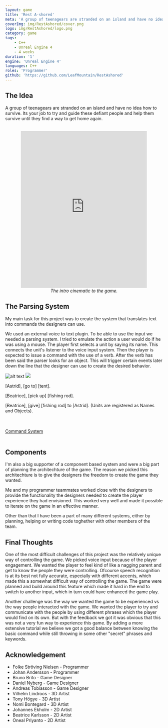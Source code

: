 ```yaml
---
layout: game
title: 'Rest A-shored'
meta: 'A group of teenagears are stranded on an island and have no idea how to survive. Its your job to try and guide these defiant people and help them survive until they find a way to get home again.'
coverImg: img/RestAshored/cover.png
logo: img/RestAshored/logo.png
category: game
tags:
    - C++
    - Unreal Engine 4
    - 4 weeks
duration: '1'
engine: 'Unreal Engine 4'
languages: C++
roles: 'Programmer'
github: 'https://github.com/LeafMountain/RestAshored'
---
```

## The Idea
A group of teenagears are stranded on an island and have no idea how to survive. Its your job to try and guide these defiant people and help them survive until they find a way to get home again.

<br/>
<center>
<iframe width="80%" height="500" src="https://www.youtube.com/embed/qiopL5JH13k" frameborder="0" allow="autoplay; encrypted-media" allowfullscreen></iframe>
<br/>
<i> The intro cinematic to the game. </i>
</center>

## The Parsing System
My main task for this project was to create the system that translates text into commands the designers can use.

We used an external voice to text plugin. To be able to use the input we needed a parsing system. I tried to emulate the action a user would do if he was using a mouse. The player first selects a unit by saying its name. This connects the unit's listener to the voice input system. Then the player is expected to issue a command with the use of a verb. After the verb has been said the parser looks for an object. This will trigger certain events later down the line that the designer can use to create the desired behavior.

![alt text]("{{site.baseurl}}/img/RestAshored/example1.png" "Logo Title Text 1")
<img src="{{site.baseurl}}/img/RestAshored/example1.png"/>

[Astrid], [go to] [tent].

[Beatrice], [pick up] [fishing rod]. 

[Beatrice], [give] [fishing rod] to [Astrid]. (Units are registered as Names and Objects). 


<br><br>
<a class="button" href="https://github.com/LeafMountain/RestAshored/tree/master/Source/GP2_Team3/CommandSystem">Command System</a>
<br><br>


## Components
I'm also a big supporter of a component based system and were a big part of planning the architechture of the game. The reason we picked this architechture is to give the designers the freedom to create the game they wanted.

Me and my programmer teammates worked close with the designers to provide the functionality the designers needed to create the player experience they had envisioned. This worked very well and made it possible to iterate on the game in an effective manner.

Other than that I have been a part of many different systems, either by planning, helping or writing code toghether with other members of the team.

<!-- ## Gameplay -->

<!-- <table>
<tr>
<td>
<h3> Voice Input: </h3>
The game uses voice input to control the game. By saying the characters name the player are able to select that character. After that the character listens for certain command such as "Go to camp" or "Pick up axe".
</td>
</tr>

</table>
<table>

<tr>
<td>
<h3> Survival: </h3>
<p>
The players goal is to help the characters survive on the island by guideing them. By telling them what to do the characters can collect, feed and move to locations that will help them survive. Part of the challenge is getting them to listen, they are teenagears after all.
</p>
</td>
<td>
<img src="{{site.baseurl}}/img/RestAshored/RobinUseStone.gif" height="250px" width="400px">
</td>
</tr>

</table>
<table>

<tr>
<td>
<h3> Ownership: </h3>
<p>
We want to give the player the ability to make the game their own adventure. By letting the player build up their own camp the player will be able to create their own story.
</p>
</td>
</tr>

</table>
<table>

<tr>
<td>
<h3> Management: </h3>
<p>
The game features three values that each character need to keep at a desired level. Each character has Hunger, Temperature and Comfort. Hunger slowly decreses and the character needs to eat to refill this value. Temperature is the temperature of the character which is affected by the weather, water and nearby heatsources. The final value is Comfort which controls the feelings of the character.
</p>
</td>
<td>
<img src="{{site.baseurl}}/img/RestAshored/punchastrid.gif" height="250px" width="400px">
</td>
</tr>

</table>
<table>

<tr>
<td>
<h3> A Living Game: </h3>
<p>
We want the people to feel more alive. By adding the ability for them to have feelings towords different beings on the island. This makes them interact with each other in different ways.
</p>
</td>
</tr>

</table>
<table>

<tr>
<td>
<h3> A Living Game: </h3>
<p>
We want the people to feel more alive. By adding the ability for them to have feelings towords different beings on the island. This makes them interact with each other in different ways.
</p>
</td>
<td>
<img src="{{site.baseurl}}/img/RestAshored/astridgetwarm.gif" height="250px" width="400px">
</td>
</tr>
</table> -->


## Final Thoughts

One of the most difficult challenges of this project was the relatively unique way of controlling the game. We picked voice input because of the player engagement. We wanted the player to feel kind of like a nagging parent and get to know the people they were controlling. Ofcourse speech recognition is at its best not fully accurate, especially with different accents, which made this a somewhat difficult way of controlling the game. The game were planned and build around this feature which made it hard in the end to switch to another input, which in turn could have enhanced the game play.

Another challenge was the way we wanted the game to be experienced vs the way people interacted with the game. We wanted the player to try and communicate with the people by using different phrases which the player would find on its own. But with the feedback we got it was obvious that this was not a very fun way to experience this game. By adding a more extensive tutorial we believe we got a good balance between knowing the basic command while still throwing in some other "secret" phrases and keywords.




## Acknowledgement

* Folke Ströving Nielsen - Programmer
* Johan Andersson - Programmer
* Bruno Brito - Game Designer
* Daniel Nyberg - Game Designer
* Andreas Tobiasson - Game Designer
* Vilhelm Lindroos - 3D Artist
* Tony Högye - 3D Artist
* Nomi Bontegard - 3D Artist
* Johannes Ekholm - 2D Artist
* Beatrice Karlsson - 2D Artist
* Oneal Priyanto - 2D Artist
